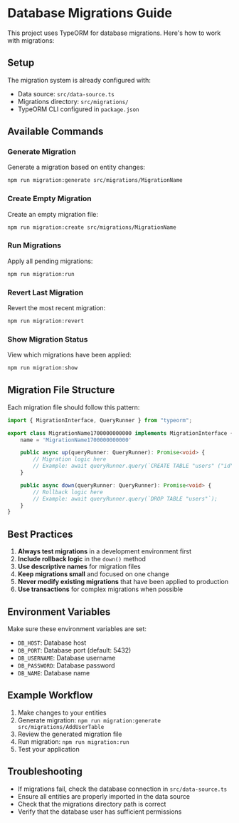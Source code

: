 # Database Migrations Guide

This project uses TypeORM for database migrations. Here's how to work with migrations:

## Setup

The migration system is already configured with:
- Data source: `src/data-source.ts`
- Migrations directory: `src/migrations/`
- TypeORM CLI configured in `package.json`

## Available Commands

### Generate Migration
Generate a migration based on entity changes:
```bash
npm run migration:generate src/migrations/MigrationName
```

### Create Empty Migration
Create an empty migration file:
```bash
npm run migration:create src/migrations/MigrationName
```

### Run Migrations
Apply all pending migrations:
```bash
npm run migration:run
```

### Revert Last Migration
Revert the most recent migration:
```bash
npm run migration:revert
```

### Show Migration Status
View which migrations have been applied:
```bash
npm run migration:show
```

## Migration File Structure

Each migration file should follow this pattern:
```typescript
import { MigrationInterface, QueryRunner } from "typeorm";

export class MigrationName1700000000000 implements MigrationInterface {
    name = 'MigrationName1700000000000'

    public async up(queryRunner: QueryRunner): Promise<void> {
        // Migration logic here
        // Example: await queryRunner.query(`CREATE TABLE "users" ("id" SERIAL PRIMARY KEY, "email" VARCHAR NOT NULL)`);
    }

    public async down(queryRunner: QueryRunner): Promise<void> {
        // Rollback logic here
        // Example: await queryRunner.query(`DROP TABLE "users"`);
    }
}
```

## Best Practices

1. **Always test migrations** in a development environment first
2. **Include rollback logic** in the `down()` method
3. **Use descriptive names** for migration files
4. **Keep migrations small** and focused on one change
5. **Never modify existing migrations** that have been applied to production
6. **Use transactions** for complex migrations when possible

## Environment Variables

Make sure these environment variables are set:
- `DB_HOST`: Database host
- `DB_PORT`: Database port (default: 5432)
- `DB_USERNAME`: Database username
- `DB_PASSWORD`: Database password
- `DB_NAME`: Database name

## Example Workflow

1. Make changes to your entities
2. Generate migration: `npm run migration:generate src/migrations/AddUserTable`
3. Review the generated migration file
4. Run migration: `npm run migration:run`
5. Test your application

## Troubleshooting

- If migrations fail, check the database connection in `src/data-source.ts`
- Ensure all entities are properly imported in the data source
- Check that the migrations directory path is correct
- Verify that the database user has sufficient permissions 